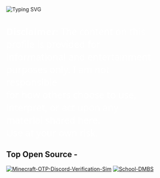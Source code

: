 <div style="display: flex; justify-content: space-between; flex-wrap: nowrap; width: 100%; max-width: 900px;">
  <div style="flex: 1 1 400px; max-width: 400px;">
    <img src="https://readme-typing-svg.demolab.com?font=Segoe+UI&size=35&pause=1000&color=FFFFFF&center=false&vCenter=false&width=500&lines=Spin" alt="Typing SVG" /> <br /><br />
    <br />
    <sub style="color:white; font-family:Segoe UI; font-size:25px;">
      <strong>Disclaimer:</strong> The content on this profile is provided for <br />
      informational and entertainment purposes only.‎‎ I am not responsible <br />
      for how others choose to use, interpret, or act upon any material shared here.<br /> 
      Use at your own risk.<br />
    </sub>
  </div>
</div>


## Top Open Source -
[![Minecraft-OTP-Discord-Verification-Sim](https://github-readme-stats.vercel.app/api/pin/?username=BackAgainSpin&repo=Minecraft-OTP-Discord-Verification-Sim&border_color=2563EB&bg_color=0D1117&title_color=58A6FF&text_color=8B949E&icon_color=58A6FF)](https://github.com/BackAgainSpin/Minecraft-OTP-Discord-Verification-Sim)
[![School-DMBS](https://github-readme-stats.vercel.app/api/pin/?username=BackAgainSpin&repo=School-DMBS&border_color=2563EB&bg_color=0D1117&title_color=58A6FF&text_color=8B949E&icon_color=58A6FF)](https://github.com/BackAgainSpin/School-DMBS)



